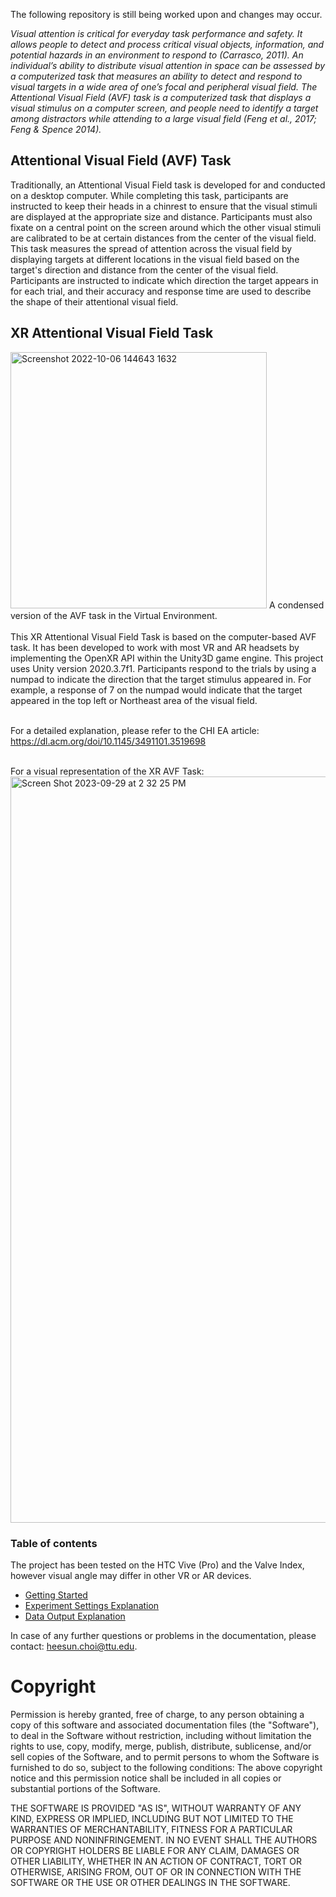 The following repository is still being worked upon and changes may occur.

<i> Visual attention is critical for everyday task performance and safety. It allows people to detect and process critical visual objects, information, and potential hazards in an environment to respond to (Carrasco, 2011). An individual’s ability to distribute visual attention in space can be assessed by a computerized task that measures an ability to detect and respond to visual targets in a wide area of one’s focal and peripheral visual field. The Attentional Visual Field (AVF) task is a computerized task that displays a visual stimulus on a computer screen, and people need to identify a target among distractors while attending to a large visual field (Feng et al., 2017; Feng & Spence 2014). </i>

## Attentional Visual Field (AVF) Task
 

Traditionally, an Attentional Visual Field task is developed for and conducted on a desktop computer. While completing this task, participants are instructed to keep their heads in a chinrest to ensure that the visual stimuli are displayed at the appropriate size and distance. Participants must also fixate on a central point on the screen around which the other visual stimuli are calibrated to be at certain distances from the center of the visual field. This task measures the spread of attention across the visual field by displaying targets at different locations in the visual field based on the target's direction and distance from the center of the visual field. Participants are instructed to indicate which direction the target appears in for each trial, and their accuracy and response time are used to describe the shape of their attentional visual field.
<br>


## XR Attentional Visual Field Task

<img width="410" alt="Screenshot 2022-10-06 144643 1632" src="https://user-images.githubusercontent.com/105318271/194405056-48a09161-5136-4298-980b-5557f87527e6.png">
A condensed version of the AVF task in the Virtual Environment.
<br>
<br>
This XR Attentional Visual Field Task is based on the computer-based AVF task. It has been developed to work with most VR and AR headsets by implementing the OpenXR API within the Unity3D game engine. This project uses Unity version 2020.3.7f1. Participants respond to the trials by using a numpad to indicate the direction that the target stimulus appeared in. For example, a response of 7 on the numpad would indicate that the target appeared in the top left or Northeast area of the visual field.

<br>For a detailed explanation, please refer to the CHI EA article: https://dl.acm.org/doi/10.1145/3491101.3519698
</br>

<br> For a visual representation of the XR AVF Task:<img width="1194" alt="Screen Shot 2023-09-29 at 2 32 25 PM" src="https://github.com/Applied-Cognition-and-Safety-Lab/XR-Attentional-Visual-Field-Task/assets/105318271/5e253a25-5956-4d51-a9eb-dd28ba8970b7">
</br>


### Table of contents

The project has been tested on the HTC Vive (Pro) and the Valve Index, however visual angle may differ in other VR or AR devices. 

- [Getting Started](https://github.com/Applied-Cognition-and-Safety-Lab/XR-Attentional-Visual-Field-Task/blob/main/Getting%20Started.md)
- [Experiment Settings Explanation](https://github.com/Applied-Cognition-and-Safety-Lab/XR-Attentional-Visual-Field-Task/blob/main/ExperimentSettings.md)
- [Data Output Explanation](https://github.com/Applied-Cognition-and-Safety-Lab/XR-Attentional-Visual-Field-Task/blob/main/DataOutput.md)

In case of any further questions or problems in the documentation, please contact: heesun.choi@ttu.edu.


# Copyright

Permission is hereby granted, free of charge, to any person obtaining a copy of this software and associated documentation files (the "Software"), 
to deal in the Software without restriction, including without limitation the rights to use, copy, modify, merge, publish, distribute, sublicense, 
and/or sell copies of the Software, and to permit persons to whom the Software is furnished to do so, subject to the following conditions: 
The above copyright notice and this permission notice shall be included in all copies or substantial portions of the Software.

THE SOFTWARE IS PROVIDED "AS IS", WITHOUT WARRANTY OF ANY KIND, EXPRESS OR IMPLIED, INCLUDING BUT NOT LIMITED TO THE WARRANTIES OF MERCHANTABILITY, 
FITNESS FOR A PARTICULAR PURPOSE AND NONINFRINGEMENT. IN NO EVENT SHALL THE AUTHORS OR COPYRIGHT HOLDERS BE LIABLE FOR ANY CLAIM, DAMAGES OR OTHER LIABILITY, 
WHETHER IN AN ACTION OF CONTRACT, TORT OR OTHERWISE, ARISING FROM, OUT OF OR IN CONNECTION WITH THE SOFTWARE OR THE USE OR OTHER DEALINGS IN THE SOFTWARE.
